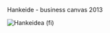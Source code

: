 Hankeide - business canvas 2013

![Hankeidea (fi)](https://github.com/AvoinLappi/projekti/blob/master/AvoinLappi-hanke_ja_palvelut.png "AvoinLappi-hankeidea (business canvas)")

